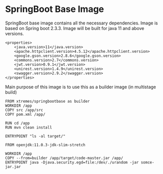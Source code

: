 # SpringBoot Base Image

SpringBoot base image contains all the necessary dependencies. Image is based on Spring boot 2.3.3.
Image will be built for java 11 and above versions.

```
<properties>
	<java.version>11</java.version>
	<apache.httpclient.version>4.5.12</apache.httpclient.version>
	<google.gson.version>2.8.6</google.gson.version>
	<commons.version>2.7</commons.version>
	<jwt.version>0.9.1</jwt.version>
	<unirest.version>1.4.9</unirest.version>
	<swagger.version>2.9.2</swagger.version>
</properties>
```

Main purpose of this image is to use this as a builder image (in multistage build)

```
FROM xtremes/springbootbase as builder
WORKDIR /app
COPY src /app/src
COPY pom.xml /app/

RUN cd /app
RUN mvn clean install

ENTRYPOINT "ls -al target/"

FROM openjdk:11.0.3-jdk-slim-stretch

WORKDIR /app
COPY --from=builder /app/target/code-master.jar /app/
ENTRYPOINT java -Djava.security.egd=file:/dev/./urandom -jar somce-jar.jar
```
